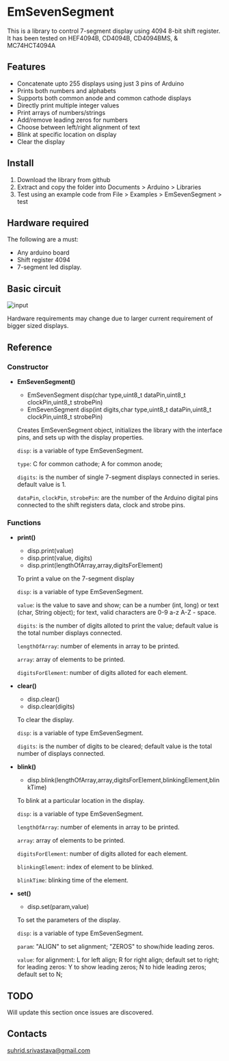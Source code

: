 # EmSevenSegment

This is a library to control 7-segment display using 4094 8-bit shift register.
It has been tested on HEF4094B, CD4094B,  CD4094BMS, & MC74HCT4094A 

## Features
  - Concatenate upto 255 displays using just 3 pins of Arduino
  - Prints both numbers and alphabets
  - Supports both common anode and common cathode displays
  - Directly print multiple integer values
  - Print arrays of numbers/strings
  - Add/remove leading zeros for numbers
  - Choose between left/right alignment of text
  - Blink at specific location on display
  - Clear the display

## Install

1. Download the library from github
2. Extract and copy the folder into Documents > Arduino > Libraries
3. Test using an example code from File > Examples > EmSevenSegment > test

## Hardware required

The following are a must:
  - Any arduino board
  - Shift register 4094
  - 7-segment led display.

## Basic circuit

![input](https://raw.githubusercontent.com/ssuhrid/arduino-seven-segment-using-4094-Library/master/extras/1234.png)

Hardware requirements may change due to larger current requirement of bigger sized displays.

## Reference

### Constructor

* __EmSevenSegment()__
  * EmSevenSegment disp(char type,uint8_t dataPin,uint8_t clockPin,uint8_t strobePin)
  * EmSevenSegment disp(int digits,char type,uint8_t dataPin,uint8_t clockPin,uint8_t strobePin)
    
  Creates EmSevenSegment object, initializes the library with the interface pins, and sets up with the display properties.

  `disp`: is a variable of type EmSevenSegment.

  `type`: C for common cathode;
  A for common anode;

  `digits`: is the number of single 7-segment displays connected in series. default value is 1.

  `dataPin`, `clockPin`, `strobePin`: are the number of the Arduino digital pins connected to the shift registers data, clock and strobe pins.
  
### Functions

* __print()__
  * disp.print(value)
  * disp.print(value, digits)
  * disp.print(lengthOfArray,array,digitsForElement)

  To print a value on the 7-segment display

  `disp`: is a variable of type EmSevenSegment.

  `value`: is the value to save and show;
  can be a number (int, long) or text (char, String object);
  for text, valid characters are 0-9 a-z A-Z - space.

  `digits`: is the number of digits alloted to print the value;
  default value is the total number displays connected.

  `lengthOfArray`: number of elements in array to be printed.

  `array`: array of elements to be printed.

  `digitsForElement`: number of digits alloted for each element.

* __clear()__
  * disp.clear()
  * disp.clear(digits)

  To clear the display.

  `disp`: is a variable of type EmSevenSegment.

  `digits`: is the number of digits to be cleared;
  default value is the total number of displays connected.

* __blink()__
  * disp.blink(lengthOfArray,array,digitsForElement,blinkingElement,blinkTime)

  To blink at a particular location in the display.

  `disp`: is a variable of type EmSevenSegment.

  `lengthOfArray`: number of elements in array to be printed.

  `array`: array of elements to be printed.

  `digitsForElement`: number of digits alloted for each element.

  `blinkingElement`: index of element to be blinked.

  `blinkTime`: blinking time of the element.

* __set()__
  * disp.set(param,value)

  To set the parameters of the display.

  `disp`: is a variable of type EmSevenSegment.

  `param`: "ALIGN" to set alignment; "ZEROS" to show/hide leading zeros.
  
  `value`: for alignment: L for left align; R for right align; default set to right;
  for leading zeros: Y to show leading zeros; N to hide leading zeros; default set to N;
    
## TODO

  Will update this section once issues are discovered.

## Contacts

suhrid.srivastava@gmail.com